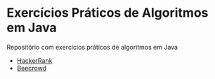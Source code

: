 # Exercícios Práticos de Algoritmos em Java

Repositório com exercícios práticos de algoritmos em Java

- [HackerRank](https://www.hackerrank.com/profile/theuzao_)
- [Beecrowd](https://judge.beecrowd.com/pt/profile/1059465)



